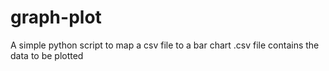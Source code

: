 # graph-plot
A simple python script to map a csv file to a bar chart
.csv file contains the data to be plotted
